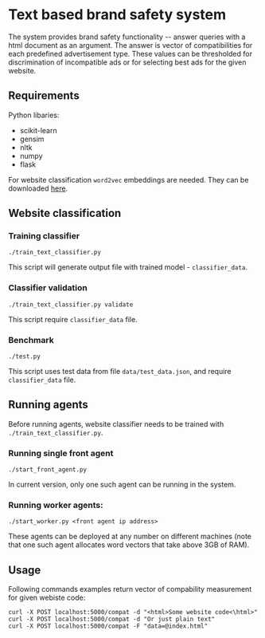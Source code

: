 Text based brand safety system
==============================

The system provides brand safety functionality --
answer queries with a html document as an argument.
The answer is vector of compatibilities for each predefined advertisement type.
These values can be thresholded for discrimination of incompatible
ads or for selecting best ads for the given website.

Requirements
-----------

Python libaries:
* scikit-learn
* gensim
* nltk
* numpy
* flask

For website classification `word2vec` embeddings are needed.
They can be downloaded
[here](https://drive.google.com/uc?id=0B7XkCwpI5KDYNlNUTTlSS21pQmM&export=download).

Website classification
-----------

### Training classifier ###
```
./train_text_classifier.py
```
This script will generate output file with trained model - `classifier_data`.

### Classifier validation ###
```
./train_text_classifier.py validate
```
This script require `classifier_data` file.

### Benchmark ###
```
./test.py
```
This script uses test data from file `data/test_data.json`,
and require `classifier_data` file.


Running agents
-----------
Before running agents, website classifier
needs to be trained with `./train_text_classifier.py`.

### Running single front agent ###
```
./start_front_agent.py
```
In current version, only one such agent can be running in the system.

### Running worker agents: ###
```
./start_worker.py <front agent ip address>
```
These agents can be deployed at any number on different machines
(note that one such agent allocates word vectors that take above 3GB of RAM).

Usage
-----------
Following commands examples return vector of compability measurement for given webiste code:
```
curl -X POST localhost:5000/compat -d "<html>Some website code<\html>"
curl -X POST localhost:5000/compat -d "Or just plain text"
curl -X POST localhost:5000/compat -F "data=@index.html"
```
